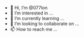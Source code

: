 - 👋 Hi, I’m @077lon
- 👀 I’m interested in ...
- 🌱 I’m currently learning ...
- 💞️ I’m looking to collaborate on ...
- 📫 How to reach me ...

<!---
077lon/077lon is a ✨ special ✨ repository because its `README.md` (this file) appears on your GitHub profile.
You can click the Preview link to take a look at your changes.
--->
